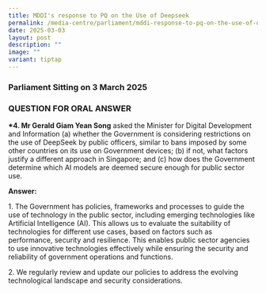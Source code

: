 ```yaml
---
title: MDDI's response to PQ on the Use of Deepseek
permalink: /media-centre/parliament/mddi-response-to-pq-on-the-use-of-deepseek/
date: 2025-03-03
layout: post
description: ""
image: ""
variant: tiptap
---
```

<h3>Parliament Sitting on 3 March 2025</h3>
<h3>QUESTION FOR ORAL ANSWER</h3>
<p><strong>*4. Mr Gerald Giam Yean Song</strong> asked the Minister for Digital
Development and Information (a) whether the Government is considering restrictions
on the use of DeepSeek by public officers, similar to bans imposed by some
other countries on its use on Government devices; (b) if not, what factors
justify a different approach in Singapore; and (c) how does the Government
determine which AI models are deemed secure enough for public sector use.</p>
<p><strong>Answer:</strong>
</p>
<p>1. The Government has policies, frameworks and processes to guide the
use of technology in the public sector, including emerging technologies
like Artificial Intelligence (AI). This allows us to evaluate the suitability
of technologies for different use cases, based on factors such as performance,
security and resilience. This enables public sector agencies to use innovative
technologies effectively while ensuring the security and reliability of
government operations and functions.</p>
<p>2. We regularly review and update our policies to address the evolving
technological landscape and security considerations.</p>
